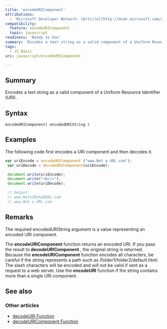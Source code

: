 ```yaml
---
title: 'encodeURIComponent'
attributions:
  - 'Microsoft Developer Network: [Article](http://msdn.microsoft.com/en-us/library/ie/aeh9cef7(v=vs.94).aspx)'
compatibility:
  feature: encodeURIComponent
  topic: javascript
readiness: 'Ready to Use'
summary: 'Encodes a text string as a valid component of a Uniform Resource Identifier (URI).'
tags:
  - JS_Basic
uri: javascript/encodeURIComponent

---
```

## Summary

Encodes a text string as a valid component of a Uniform Resource Identifier (URI).

## Syntax

    encodeURIComponent( encodedURIString )

## Examples

The following code first encodes a URI component and then decodes it.

``` js
var uriEncode = encodeURIComponent ("www.Not a URL.com");
 var uriDecode = decodeURIComponent(uriEncode);

 document.write(uriEncode);
 document.write("<br/>");
 document.write(uriDecode);

 // Output:
 // www.Not%20a%20URL.com
 // www.Not a URL.com
```

## Remarks

The required encodedURIString argument is a value representing an encoded URI component.

The **encodeURIComponent** function returns an encoded URI. If you pass the result to **decodeURIComponent** , the original string is returned. Because the **encodeURIComponent** function encodes all characters, be careful if the string represents a path such as /folder1/folder2/default.html. The slash characters will be encoded and will not be valid if sent as a request to a web server. Use the **encodeURI** function if the string contains more than a single URI component.

## See also

### Other articles

-   [decodeURI Function](/javascript/decodeURI)
-   [decodeURIComponent Function](/javascript/decodeURIComponent)

